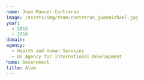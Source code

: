 ```yaml
---
name: Juan Manuel Contreras
image: /assets/img/team/contreras_juanmichael.jpg
year: 
  - 2015
  - 2016
domain:
agency:
  - Health and Human Services
  - US Agency for International Development
home: Government
title: Alum
---
```

